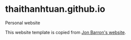 # thaithanhtuan.github.io
Personal website

This website template is copied from [Jon Barron's website](https://jonbarron.info/).
